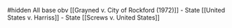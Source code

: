 #hidden 
All base obv
[[Grayned v. City of Rockford (1972)]] - State
[[United States v. Harriss]] - State
[[Screws v. United States]]